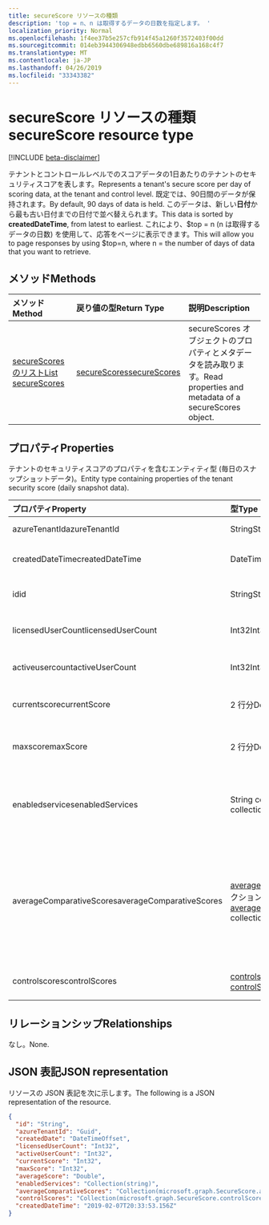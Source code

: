 ```yaml
---
title: secureScore リソースの種類
description: 'top = n、n は取得するデータの日数を指定します。 '
localization_priority: Normal
ms.openlocfilehash: 1f4ee37b5e257cfb914f45a1260f3572403f00dd
ms.sourcegitcommit: 014eb3944306948edbb6560dbe689816a168c4f7
ms.translationtype: MT
ms.contentlocale: ja-JP
ms.lasthandoff: 04/26/2019
ms.locfileid: "33343382"
---
```

# <a name="securescore-resource-type"></a><span data-ttu-id="965d4-103">secureScore リソースの種類</span><span class="sxs-lookup"><span data-stu-id="965d4-103">secureScore resource type</span></span>

[!INCLUDE [beta-disclaimer](../../includes/beta-disclaimer.md)]

<span data-ttu-id="965d4-104">テナントとコントロールレベルでのスコアデータの1日あたりのテナントのセキュリティスコアを表します。</span><span class="sxs-lookup"><span data-stu-id="965d4-104">Represents a tenant's secure score per day of scoring data, at the tenant and control level.</span></span> <span data-ttu-id="965d4-105">既定では、90日間のデータが保持されます。</span><span class="sxs-lookup"><span data-stu-id="965d4-105">By default, 90 days of data is held.</span></span> <span data-ttu-id="965d4-106">このデータは、新しい**日付**から最も古い日付までの日付で並べ替えられます。</span><span class="sxs-lookup"><span data-stu-id="965d4-106">This data is sorted by **createdDateTime**, from latest to earliest.</span></span> <span data-ttu-id="965d4-107">これにより、$top = n (n は取得するデータの日数) を使用して、応答をページに表示できます。</span><span class="sxs-lookup"><span data-stu-id="965d4-107">This will allow you to page responses by using $top=n, where n = the number of days of data that you want to retrieve.</span></span> 


## <a name="methods"></a><span data-ttu-id="965d4-108">メソッド</span><span class="sxs-lookup"><span data-stu-id="965d4-108">Methods</span></span>

| <span data-ttu-id="965d4-109">メソッド</span><span class="sxs-lookup"><span data-stu-id="965d4-109">Method</span></span>   | <span data-ttu-id="965d4-110">戻り値の型</span><span class="sxs-lookup"><span data-stu-id="965d4-110">Return Type</span></span>|<span data-ttu-id="965d4-111">説明</span><span class="sxs-lookup"><span data-stu-id="965d4-111">Description</span></span>|
|:---------------|:--------|:----------|
|[<span data-ttu-id="965d4-112">secureScores のリスト</span><span class="sxs-lookup"><span data-stu-id="965d4-112">List secureScores</span></span>](../api/securescores-list.md) | [<span data-ttu-id="965d4-113">secureScores</span><span class="sxs-lookup"><span data-stu-id="965d4-113">secureScores</span></span>](securescores.md) |<span data-ttu-id="965d4-114">secureScores オブジェクトのプロパティとメタデータを読み取ります。</span><span class="sxs-lookup"><span data-stu-id="965d4-114">Read properties and metadata of a secureScores object.</span></span>|


## <a name="properties"></a><span data-ttu-id="965d4-115">プロパティ</span><span class="sxs-lookup"><span data-stu-id="965d4-115">Properties</span></span>
<span data-ttu-id="965d4-116">テナントのセキュリティスコアのプロパティを含むエンティティ型 (毎日のスナップショットデータ)。</span><span class="sxs-lookup"><span data-stu-id="965d4-116">Entity type containing properties of the tenant security score (daily snapshot data).</span></span>

|<span data-ttu-id="965d4-117">プロパティ</span><span class="sxs-lookup"><span data-stu-id="965d4-117">Property</span></span> |<span data-ttu-id="965d4-118">型</span><span class="sxs-lookup"><span data-stu-id="965d4-118">Type</span></span> |<span data-ttu-id="965d4-119">説明</span><span class="sxs-lookup"><span data-stu-id="965d4-119">Description</span></span> |
|:--|:--|:--|
|   <span data-ttu-id="965d4-120">azureTenantId</span><span class="sxs-lookup"><span data-stu-id="965d4-120">azureTenantId</span></span>   |   <span data-ttu-id="965d4-121">String</span><span class="sxs-lookup"><span data-stu-id="965d4-121">String</span></span>  |   <span data-ttu-id="965d4-122">テナント ID の GUID 文字列。</span><span class="sxs-lookup"><span data-stu-id="965d4-122">GUID string for tenant ID.</span></span>  |
|   <span data-ttu-id="965d4-123">createdDateTime</span><span class="sxs-lookup"><span data-stu-id="965d4-123">createdDateTime</span></span> |   <span data-ttu-id="965d4-124">DateTimeOffset</span><span class="sxs-lookup"><span data-stu-id="965d4-124">DateTimeOffset</span></span>  |   <span data-ttu-id="965d4-125">エンティティが作成された日付。</span><span class="sxs-lookup"><span data-stu-id="965d4-125">The date when the entity is created.</span></span>  |
|   <span data-ttu-id="965d4-126">id</span><span class="sxs-lookup"><span data-stu-id="965d4-126">id</span></span>  |   <span data-ttu-id="965d4-127">String</span><span class="sxs-lookup"><span data-stu-id="965d4-127">String</span></span>  |   <span data-ttu-id="965d4-128">azureTenantId_createdDateTime の組み合わせ。</span><span class="sxs-lookup"><span data-stu-id="965d4-128">Combination of azureTenantId_createdDateTime.</span></span>   |
|   <span data-ttu-id="965d4-129">licensedUserCount</span><span class="sxs-lookup"><span data-stu-id="965d4-129">licensedUserCount</span></span>   |   <span data-ttu-id="965d4-130">Int32</span><span class="sxs-lookup"><span data-stu-id="965d4-130">Int32</span></span>   |   <span data-ttu-id="965d4-131">指定したテナントのライセンスされたユーザーカウント。</span><span class="sxs-lookup"><span data-stu-id="965d4-131">Licensed user count of the given tenant.</span></span>    |
|   <span data-ttu-id="965d4-132">activeusercount</span><span class="sxs-lookup"><span data-stu-id="965d4-132">activeUserCount</span></span> |   <span data-ttu-id="965d4-133">Int32</span><span class="sxs-lookup"><span data-stu-id="965d4-133">Int32</span></span>   |   <span data-ttu-id="965d4-134">指定したテナントのアクティブなユーザー数。</span><span class="sxs-lookup"><span data-stu-id="965d4-134">Active user count of the given tenant.</span></span>  |
|   <span data-ttu-id="965d4-135">currentscore</span><span class="sxs-lookup"><span data-stu-id="965d4-135">currentScore</span></span>    |   <span data-ttu-id="965d4-136">2 行分</span><span class="sxs-lookup"><span data-stu-id="965d4-136">Double</span></span>  |   <span data-ttu-id="965d4-137">指定された日付における現在のテナントのスコア。</span><span class="sxs-lookup"><span data-stu-id="965d4-137">Tenant current attained score on specified date.</span></span>    |
|   <span data-ttu-id="965d4-138">maxscore</span><span class="sxs-lookup"><span data-stu-id="965d4-138">maxScore</span></span> |  <span data-ttu-id="965d4-139">2 行分</span><span class="sxs-lookup"><span data-stu-id="965d4-139">Double</span></span>  |   <span data-ttu-id="965d4-140">指定した日付の有効なテナントの最大スコア。</span><span class="sxs-lookup"><span data-stu-id="965d4-140">Tenant maximum possible score on specified date.</span></span>    |
|   <span data-ttu-id="965d4-141">enabledservices</span><span class="sxs-lookup"><span data-stu-id="965d4-141">enabledServices</span></span> |   <span data-ttu-id="965d4-142">String collection</span><span class="sxs-lookup"><span data-stu-id="965d4-142">String collection</span></span>   |   <span data-ttu-id="965d4-143">テナントの Microsoft 提供のサービス (Exchange online、Skype、Sharepoint など)。</span><span class="sxs-lookup"><span data-stu-id="965d4-143">Microsoft-provided services for the tenant (for example, Exchange online, Skype, Sharepoint).</span></span>   |
|   <span data-ttu-id="965d4-144">averageComparativeScores</span><span class="sxs-lookup"><span data-stu-id="965d4-144">averageComparativeScores</span></span> |  <span data-ttu-id="965d4-145">[averageComparativeScore](averagecomparativescore.md)コレクション</span><span class="sxs-lookup"><span data-stu-id="965d4-145">[averageComparativeScore](averagecomparativescore.md) collection</span></span>    |<span data-ttu-id="965d4-146">範囲内の別のスコープ (たとえば、業種別平均、座席の平均)、コントロールカテゴリ (id、データ、デバイス、アプリ、インフラストラクチャ) の平均スコア。</span><span class="sxs-lookup"><span data-stu-id="965d4-146">Average score by different scopes (for example, average by industry, average by seating) and control category (Identity, Data, Device, Apps, Infrastructure) within the scope.</span></span> |
|   <span data-ttu-id="965d4-147">controlscores</span><span class="sxs-lookup"><span data-stu-id="965d4-147">controlScores</span></span> | <span data-ttu-id="965d4-148">[controlscore](controlscore.md)コレクション</span><span class="sxs-lookup"><span data-stu-id="965d4-148">[controlScore](controlscore.md) collection</span></span>  |   <span data-ttu-id="965d4-149">一連のコントロールのテナントスコアを含みます。</span><span class="sxs-lookup"><span data-stu-id="965d4-149">Contains tenant scores for a set of controls.</span></span>   |


## <a name="relationships"></a><span data-ttu-id="965d4-150">リレーションシップ</span><span class="sxs-lookup"><span data-stu-id="965d4-150">Relationships</span></span>

<span data-ttu-id="965d4-151">なし。</span><span class="sxs-lookup"><span data-stu-id="965d4-151">None.</span></span>

## <a name="json-representation"></a><span data-ttu-id="965d4-152">JSON 表記</span><span class="sxs-lookup"><span data-stu-id="965d4-152">JSON representation</span></span>

<span data-ttu-id="965d4-153">リソースの JSON 表記を次に示します。</span><span class="sxs-lookup"><span data-stu-id="965d4-153">The following is a JSON representation of the resource.</span></span>

<!-- {
  "blockType": "resource",
  "optionalProperties": [

  ],
  "@odata.type": "microsoft.graph.secureScore"
}-->

```json
{
  "id": "String",
  "azureTenantId": "Guid",
  "createdDate": "DateTimeOffset",
  "licensedUserCount": "Int32",
  "activeUserCount": "Int32",
  "currentScore": "Int32",
  "maxScore": "Int32",
  "averageScore": "Double",
  "enabledServices": "Collection(string)",
  "averageComparativeScores": "Collection(microsoft.graph.SecureScore.averageComparativeScores)",
  "controlScores": "Collection(microsoft.graph.SecureScore.controlScores)",
  "createdDateTime": "2019-02-07T20:33:53.156Z"
}

```


<!--
{
  "type": "#page.annotation",
  "description": "secureScores resource",
  "keywords": "",
  "section": "documentation",
  "tocPath": "",
  "suppressions": []
}
-->
